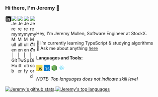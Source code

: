 <!-- Based off of https://github.com/anuraghazra/anuraghazra -->

### Hi there, I'm Jeremy 👋

<!-- Icons from https://github.com/simple-icons/simple-icons/ -->
<a href="https://www.linkedin.com/in/jeremy-mullen-09b251113/">
  <img align="left" alt="Jeremy Mullen | LinkedIn" width="20px"  src="https://raw.githubusercontent.com/simple-icons/simple-icons/develop/icons/linkedin.svg" />
</a>

<a href="https://github.com/jrmullen">
  <img align="left" alt="Jeremy Mullen | GitHub" width="20px" src="https://raw.githubusercontent.com/simple-icons/simple-icons/develop/icons/github.svg" />
</a>

<a href="https://twitter.com/jeremyrmullen">
  <img align="left" alt="Jeremy Mullen | Twitter" width="20px" src="https://raw.githubusercontent.com/simple-icons/simple-icons/4b882220efc78dc824c7647a81b47dd1d4fdd3d8/icons/twitter.svg" />
</a>

<a href="https://open.spotify.com/user/zoidburg1234567890?si=O9E8W-82RdKjqiDfU1bgtA">
  <img align="left" alt="Jeremy Mullen | Spotify" width="20px" src="https://raw.githubusercontent.com/simple-icons/simple-icons/4b882220efc78dc824c7647a81b47dd1d4fdd3d8/icons/spotify.svg" />
</a>

<a href="https://discord.gg/WAR9fDY">
  <img align="left" alt="Jeremy Mullen | Discord" width="20px" src="https://raw.githubusercontent.com/simple-icons/simple-icons/develop/icons/discord.svg" />
</a>

<br/>
<br/>

Hey, I'm Jeremy Mullen, Software Engineer at StockX.

- 🌱 I’m currently learning TypeScript & studying algorithms
- 💬 Ask me about anything [here](https://github.com/jrmullen/jrmullen/issues)


**Languages and Tools:**  

<code><img height="20" src="https://raw.githubusercontent.com/github/explore/80688e429a7d4ef2fca1e82350fe8e3517d3494d/topics/javascript/javascript.png"></code>
<code><img height="20" src="https://raw.githubusercontent.com/github/explore/80688e429a7d4ef2fca1e82350fe8e3517d3494d/topics/typescript/typescript.png"></code>
<code><img height="20" src="https://raw.githubusercontent.com/github/explore/80688e429a7d4ef2fca1e82350fe8e3517d3494d/topics/nodejs/nodejs.png"></code>
<code><img height="20" src="https://raw.githubusercontent.com/github/explore/80688e429a7d4ef2fca1e82350fe8e3517d3494d/topics/react/react.png"></code>


<!-- GitHub Stats Widgets -->
*NOTE: Top languages does not indicate skill level*


<a href="https://github.com/anuraghazra/github-readme-stats">
  <img align="center" src="https://github-readme-stats.vercel.app/api?username=jrmullen&count_private=true&show_icons=true&theme=shades-of-purple" alt="Jeremy's github stats" />
</a>
<a href="https://github.com/anuraghazra/github-readme-stats">
  <img align="center" src="https://github-readme-stats.vercel.app/api/top-langs/?username=jrmullen&layout=compact&hide=css&theme=shades-of-purple" alt="Jeremy's top languages" />
</a>



<!--
**jrmullen/jrmullen** is a ✨ _special_ ✨ repository because its `README.md` (this file) appears on your GitHub profile.

Here are some ideas to get you started:

- 🔭 I’m currently working on ...
- 🌱 I’m currently learning ...
- 👯 I’m looking to collaborate on ...
- 🤔 I’m looking for help with ...
- 💬 Ask me about ...
- 📫 How to reach me: ...
- 😄 Pronouns: ...
- ⚡ Fun fact: ...
-->
